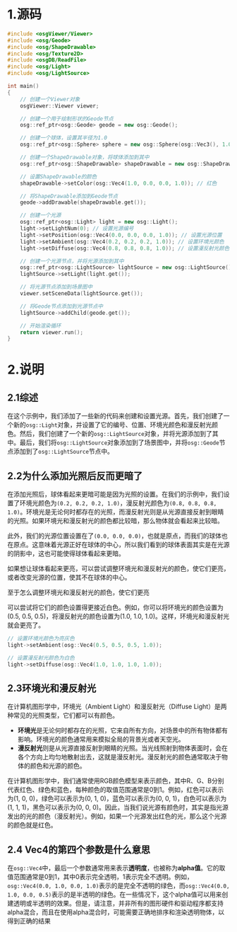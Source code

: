 # 1.源码

```cpp
#include <osgViewer/Viewer>
#include <osg/Geode>
#include <osg/ShapeDrawable>
#include <osg/Texture2D>
#include <osgDB/ReadFile>
#include <osg/Light>
#include <osg/LightSource>

int main()
{
    // 创建一个Viewer对象
    osgViewer::Viewer viewer;

    // 创建一个用于绘制形状的Geode节点
    osg::ref_ptr<osg::Geode> geode = new osg::Geode();

    // 创建一个球体，设置其半径为1.0
    osg::ref_ptr<osg::Sphere> sphere = new osg::Sphere(osg::Vec3(), 1.0);

    // 创建一个ShapeDrawable对象，将球体添加到其中
    osg::ref_ptr<osg::ShapeDrawable> shapeDrawable = new osg::ShapeDrawable(sphere.get());

    // 设置ShapeDrawable的颜色
    shapeDrawable->setColor(osg::Vec4(1.0, 0.0, 0.0, 1.0)); // 红色

    // 将ShapeDrawable添加到Geode节点
    geode->addDrawable(shapeDrawable.get());

    // 创建一个光源
    osg::ref_ptr<osg::Light> light = new osg::Light();
    light->setLightNum(0); // 设置光源编号
    light->setPosition(osg::Vec4(0.0, 0.0, 0.0, 1.0)); // 设置光源位置
    light->setAmbient(osg::Vec4(0.2, 0.2, 0.2, 1.0)); // 设置环境光颜色
    light->setDiffuse(osg::Vec4(0.8, 0.8, 0.8, 1.0)); // 设置漫反射光颜色

    // 创建一个光源节点，并将光源添加到其中
    osg::ref_ptr<osg::LightSource> lightSource = new osg::LightSource();
    lightSource->setLight(light.get());

    // 将光源节点添加到场景图中
    viewer.setSceneData(lightSource.get());

    // 将Geode节点添加到光源节点中
    lightSource->addChild(geode.get());

    // 开始渲染循环
    return viewer.run();
}
```

# 2.说明

## 2.1综述

在这个示例中，我们添加了一些新的代码来创建和设置光源。首先，我们创建了一个新的`osg::Light`对象，并设置了它的编号、位置、环境光颜色和漫反射光颜色。然后，我们创建了一个新的`osg::LightSource`对象，并将光源添加到了其中。最后，我们将`osg::LightSource`对象添加到了场景图中，并将`osg::Geode`节点添加到了`osg::LightSource`节点中。

## 2.2为什么添加光照后反而更暗了

在添加光照后，球体看起来更暗可能是因为光照的设置。在我们的示例中，我们设置了环境光颜色为`(0.2, 0.2, 0.2, 1.0)`，漫反射光颜色为`(0.8, 0.8, 0.8, 1.0)`。环境光是无论何时都存在的光照，而漫反射光则是从光源直接反射到眼睛的光照。如果环境光和漫反射光的颜色都比较暗，那么物体就会看起来比较暗。

此外，我们的光源位置设置在了`(0.0, 0.0, 0.0)`，也就是原点，而我们的球体也在原点。这意味着光源正好在球体的中心，所以我们看到的球体表面其实是在光源的阴影中，这也可能使得球体看起来更暗。

如果想让球体看起来更亮，可以尝试调整环境光和漫反射光的颜色，使它们更亮，或者改变光源的位置，使其不在球体的中心。

至于怎么调整环境光和漫反射光的颜色，使它们更亮

可以尝试将它们的颜色设置得更接近白色。例如，你可以将环境光的颜色设置为(0.5, 0.5, 0.5)，将漫反射光的颜色设置为(1.0, 1.0, 1.0)。这样，环境光和漫反射光就会更亮了。

```cpp
// 设置环境光颜色为亮灰色
light->setAmbient(osg::Vec4(0.5, 0.5, 0.5, 1.0));

// 设置漫反射光颜色为白色
light->setDiffuse(osg::Vec4(1.0, 1.0, 1.0, 1.0));
```



## 2.3环境光和漫反射光

在计算机图形学中，环境光（Ambient Light）和漫反射光（Diffuse Light）是两种常见的光照类型，它们都可以有颜色。

- **环境光**是无论何时都存在的光照，它来自所有方向，对场景中的所有物体都有影响。环境光的颜色通常用来模拟全局的背景光或者天空光。
- **漫反射光**则是从光源直接反射到眼睛的光照。当光线照射到物体表面时，会在各个方向上均匀地散射出去，这就是漫反射光。漫反射光的颜色通常取决于物体的颜色和光源的颜色。

在计算机图形学中，我们通常使用RGB颜色模型来表示颜色，其中R、G、B分别代表红色、绿色和蓝色，每种颜色的取值范围通常是0到1。例如，红色可以表示为(1, 0, 0)，绿色可以表示为(0, 1, 0)，蓝色可以表示为(0, 0, 1)，白色可以表示为(1, 1, 1)，黑色可以表示为(0, 0, 0)。因此，当我们说光源有颜色时，其实是指光源发出的光的颜色（漫反射光）。例如，如果一个光源发出红色的光，那么这个光源的颜色就是红色。

## 2.4 Vec4的第四个参数是什么意思

在`osg::Vec4`中，最后一个参数通常用来表示**透明度**，也被称为**alpha值**。它的取值范围通常是0到1，其中0表示完全透明，1表示完全不透明。例如，`osg::Vec4(0.0, 1.0, 0.0, 1.0)`表示的是完全不透明的绿色，而`osg::Vec4(0.0, 1.0, 0.0, 0.5)`表示的是半透明的绿色。在一些情况下，这个alpha值可以用来创建透明或半透明的效果。但是，请注意，并非所有的图形硬件和驱动程序都支持alpha混合，而且在使用alpha混合时，可能需要正确地排序和渲染透明物体，以得到正确的结果